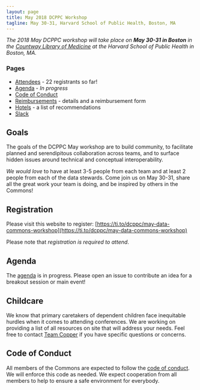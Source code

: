 ```yaml
---
layout: page
title: May 2018 DCPPC Workshop 
tagline: May 30-31, Harvard School of Public Health, Boston, MA
---
```


_The 2018 May DCPPC workshop will take place on **May 30-31 in Boston** in the
[Countway Library of Medicine](https://tinyurl.com/ydzxycda)
at the Harvard School of Public Health in Boston, MA._

### Pages
- [Attendees](./attendees.md) - 22 registrants so far!
- [Agenda](./agenda.md) - _In progress_
- [Code of Conduct](https://github.com/dcppc/dcppc-workshops/blob/master/CODE_OF_CONDUCT.md)
- [Reimbursements](./reimbursements) - details and a reimbursement form
- [Hotels](./hotels.md) - a list of recommendations
- [Slack](https://nih-dcppc.slack.com/messages/CALKWLP29/?)

## Goals
The goals of the DCPPC May workshop are to build community, to facilitate planned and serendipitous collaboration across teams, 
and to surface hidden issues around technical and conceptual interoperability.

_We would love_ to have at least 3-5 people from each team and at least 2 people from each of the data stewards. 
Come join us on May 30-31, share all the great work your team is doing, and be inspired by others in the Commons!

## Registration
Please visit this website to register: [https://ti.to/dcppc/may-data-commons-workshop](https://ti.to/dcppc/may-data-commons-workshop)

Please note that _registration is required to attend_.

## Agenda

The [agenda](./agenda.md) is in progress. Please open an issue to contribute an idea for a breakout session or main event!

## Childcare
We know that primary caretakers of dependent children face inequitable hurdles when it comes to attending conferences. 
We are working on providing a list of all resources on site that will address your needs. Feel free to contact 
[Team Copper](mailto:commons@dib-lab.groups.io) if you have specific questions or concerns. 

## Code of Conduct
All members of the Commons are expected to follow the [code of conduct](https://github.com/dcppc/dcppc-workshops/blob/master/CODE_OF_CONDUCT.md). 
We will enforce this code as needed. We expect cooperation from all members to help to ensure a safe environment for everybody.
